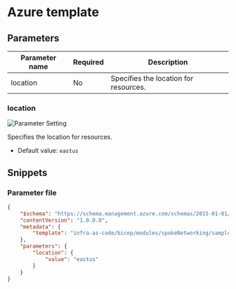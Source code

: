 # Azure template

## Parameters

Parameter name | Required | Description
-------------- | -------- | -----------
location       | No       | Specifies the location for resources.

### location

![Parameter Setting](https://img.shields.io/badge/parameter-optional-green?style=flat-square)

Specifies the location for resources.

- Default value: `eastus`

## Snippets

### Parameter file

```json
{
    "$schema": "https://schema.management.azure.com/schemas/2015-01-01/deploymentParameters.json#",
    "contentVersion": "1.0.0.0",
    "metadata": {
        "template": "infra-as-code/bicep/modules/spokeNetworking/samples/minimum.sample.json"
    },
    "parameters": {
        "location": {
            "value": "eastus"
        }
    }
}
```
